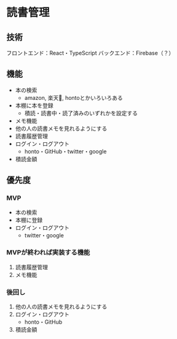 # 読書管理

## 技術
フロントエンド：React・TypeScript
バックエンド：Firebase（？）

## 機能
- 本の検索
  - amazon, 楽天, hontoとかいろいろある
- 本棚に本を登録
  - 積読・読書中・読了済みのいずれかを設定する
- メモ機能 
- 他の人の読書メモを見れるようにする
- 読書履歴管理
- ログイン・ログアウト
  - honto・GitHub・twitter・google
- 積読金額

## 優先度
### MVP
- 本の検索
- 本棚に登録
- ログイン・ログアウト
  - twitter・google
### MVPが終われば実装する機能
1. 読書履歴管理
2. メモ機能

### 後回し
1. 他の人の読書メモを見れるようにする
2. ログイン・ログアウト
   - honto・GitHub
3. 積読金額



